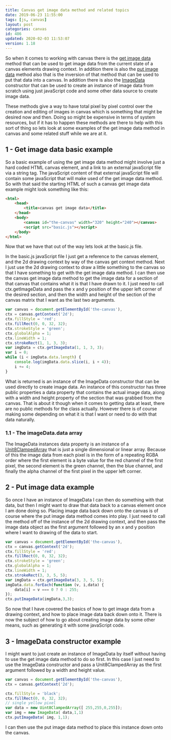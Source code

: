 ```yaml
---
title: Canvas get image data method and related topics
date: 2019-06-23 11:55:00
tags: [js, canvas]
layout: post
categories: canvas
id: 486
updated: 2020-02-03 11:53:07
version: 1.18
---
```


So when it comes to working with canvas there is the [get image data](https://developer.mozilla.org/en-US/docs/Web/API/CanvasRenderingContext2D/getImageData) method that can be used to get image data from the current state of a canvas elements drawing context. In addition there is also the [put image data](https://developer.mozilla.org/en-US/docs/Web/API/CanvasRenderingContext2D/putImageData) method also that is the inversion of that method that can be used to put that data into a canvas. In addition there is also the [ImageData](https://developer.mozilla.org/en-US/docs/Web/API/ImageData/ImageData) constructor that can be used to create an instance of image data from scratch using just javaScript code and some other data source to create image data. 

These methods give a way to have total pixel by pixel control over the creation and editing of images in canvas which is something that might be desired now and then. Doing so might be expensive in terms of system resources, but if it has to happen these methods are there to help with this sort of thing so lets look at some examples of the get image data method in canvas and some related stuff while we are at it.

<!-- more -->

## 1 - Get image data basic example

So a basic example of using the get image data method might involve just a hard coded HTML canvas element, and a link to an external javaScript file via a string tag. The javaScript content of that external javaScript file will contain some javaScript that will make used of the get image data method. So with that said the starting HTML of such a canvas get image data example might look something like this:

```html
<html>
    <head>
        <title>canvas get image data</title>
    </head>
    <body>
        <canvas id="the-canvas" width="320" height="240"></canvas>
        <script src="basic.js"></script>
    </body>
</html>
```

Now that we have that out of the way lets look at the basic.js file.

In the basic.js javaScript file I just get a reference to the canvas element, and the 2d drawing context by way of the canvas get context method. Next I just use the 2d drawing context to draw a little something to the canvas so that I have something to get with the get image data method. I can then use the canvas get image data method to get the image data for a section of that canvas that contains what it is that I have drawn to it. I just need to call ctx.getImageData and pass the x and y position of the upper left corner of the desired section, and then the width and height of the section of the canvas matrix that I want as the last two arguments.

```js
var canvas = document.getElementById('the-canvas'),
ctx = canvas.getContext('2d');
ctx.fillStyle = 'red';
ctx.fillRect(0, 0, 32, 32);
ctx.strokeStyle = 'green';
ctx.globalAlpha = 1;
ctx.lineWidth = 1;
ctx.strokeRect(1, 1, 3, 3);
var imgData = ctx.getImageData(1, 1, 3, 3);
var i = 0;
while (i < imgData.data.length) {
    console.log(imgData.data.slice(i, i + 4));
    i += 4;
}
```

What is returned is an instance of the ImageData constructor that can be used directly to create image data. An instance of this constructor has three public properties a data property that contains the actual image data, along with a width and height property of the section that was grabbed from the canvas. That is about it though when it comes to getting data at least, there are no public methods for the class actually. However there is of course making some depending on what it is that I want or need to do with that data naturally.

### 1.1 - The imageData.data array

The ImageData instances data property is an instance of a [Unit8ClampedArray](https://developer.mozilla.org/en-US/docs/Web/JavaScript/Reference/Global_Objects/Uint8ClampedArray) that is just a single dimensional or linear array. Because of this the image data from each pixel is in the form of a repeating RGBA order where the first element is a byte value for the red channel of the first pixel, the second element is the green channel, then the blue channel, and finally the alpha channel of the first pixel in the upper left corner.

## 2 - Put image data example

So once I have an instance of ImageData I can then do something with that data, but then I might want to draw that data back to a canvas element once I am done doing so. Placing image data back down onto the canvas is of course where the put image data method comes into play. I just need to call the method off of the instance of the 2d drawing context, and then pass the image data object as the first argument followed by an x and y position where I want to drawing of the data to start.

```js
var canvas = document.getElementById('the-canvas'),
ctx = canvas.getContext('2d');
ctx.fillStyle = 'red';
ctx.fillRect(0, 0, 32, 32);
ctx.strokeStyle = 'green';
ctx.globalAlpha = 1;
ctx.lineWidth = 1;
ctx.strokeRect(3, 3, 5, 5);
var imgData = ctx.getImageData(3, 3, 5, 5);
imgData.data.forEach(function (v, i,data) {
    data[i] = v === 0 ? 0 : 255;
});
ctx.putImageData(imgData,3,3);
```

So now that I have covered the basics of how to get image data from a drawing context, and how to place image data back down onto it. There is now the subject of how to go about creating image data by some other means, such as generating it with some javaScript code.

## 3 - ImageData constructor example

I might want to just create an instance of ImageData by itself without having to use the get image data method to do so first. In this case I just need to use the ImageData constructor and pass a Unit8ClampedArray as the first argument followed by a width and height value.

```js
var canvas = document.getElementById('the-canvas'),
ctx = canvas.getContext('2d');

ctx.fillStyle = 'black';
ctx.fillRect(0, 0, 32, 32);
// single yellow pixel
var data = new Uint8ClampedArray([ 255,255,0,255]);
var img = new ImageData( data,1,1)
ctx.putImageData( img, 1,1);
```

I can then use the put image data method to place this instance down onto the canvas.